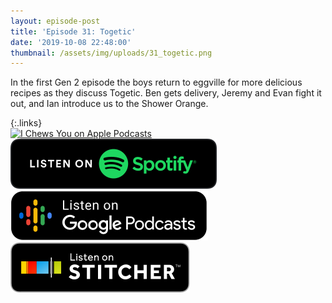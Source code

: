```yaml
---
layout: episode-post
title: 'Episode 31: Togetic'
date: '2019-10-08 22:48:00'
thumbnail: /assets/img/uploads/31_togetic.png
---
```

In the first Gen 2 episode the boys return to eggville for more delicious recipes as they discuss Togetic. Ben gets delivery, Jeremy and Evan fight it out, and Ian introduce us to the Shower Orange.

{:.links}  
[![I Chews You on Apple Podcasts](https://linkmaker.itunes.apple.com/en-us/badge-lrg.svg?releaseDate=2019-04-16T00:00:00Z&kind=podcast&bubble=podcasts)](https://podcasts.apple.com/us/podcast/31-togetic/id1455409177?i=1000452776469)  [![I Chews You on Spotify](/assets/img/uploads/spotify-badge-button.svg)](https://open.spotify.com/episode/3ZryjQqUgDjTz44pbrtMUr)  [![I Chews You on Google Podcasts](/assets/img/uploads/google-podcasts-badge-button.svg)](https://podcasts.google.com/?feed=aHR0cHM6Ly9pY2hld3N5b3UubGlic3luLmNvbS9yc3M&episode=ODRjMTYwMmYwODlkNDQ1ZThiMzg4MTdlMmQ0Nzk5NjY&ved=0CCIQzsICahcKEwjYxKC5-sLnAhUAAAAAHQAAAAAQAQ)  [![I Chews You on Stitcher](/assets/img/uploads/stitcher-badge-button.svg)](https://www.stitcher.com/s?eid=64447325)
